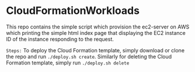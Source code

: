 # CloudFormationWorkloads

This repo contains the simple script which provision the ec2-server on AWS which printing the simple html index
page that displaying the EC2 instance ID of the instance responding to the request.

`Steps:`
To deploy the Cloud Formation template, simply download or clone the repo and run `./deploy.sh create`.
Similarly for deleting the Cloud Formation template, simply run `./deploy.sh delete`
